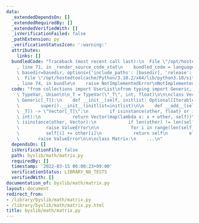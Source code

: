 ```yaml
---
data:
  _extendedDependsOn: []
  _extendedRequiredBy: []
  _extendedVerifiedWith: []
  _isVerificationFailed: false
  _pathExtension: py
  _verificationStatusIcon: ':warning:'
  attributes:
    links: []
  bundledCode: "Traceback (most recent call last):\n  File \"/opt/hostedtoolcache/Python/3.10.2/x64/lib/python3.10/site-packages/onlinejudge_verify/documentation/build.py\"\
    , line 71, in _render_source_code_stat\n    bundled_code = language.bundle(stat.path,\
    \ basedir=basedir, options={'include_paths': [basedir], 'release': True}).decode()\n\
    \  File \"/opt/hostedtoolcache/Python/3.10.2/x64/lib/python3.10/site-packages/onlinejudge_verify/languages/python.py\"\
    , line 74, in bundle\n    raise NotImplementedError\nNotImplementedError\n"
  code: "from collections import UserList\nfrom typing import Generic, Iterable, Optional,\
    \ TypeVar, Union\n\n_T = TypeVar(\"_T\", int, float)\n\n\nclass Vector(UserList,\
    \ Generic[_T]):\n    def __init__(self, initlist: Optional[Iterable[_T]]) -> None:\n\
    \        super().__init__(initlist=initlist)\n\n    def __add__(self, other: Union[Iterable[_T],\
    \ _T]) -> \"Vector[_T]\":\n        if isinstance(other, float) or isinstance(other,\
    \ int):\n            return Vector(map(lambda x: x + other, self))\n        elif\
    \ isinstance(other, Vector):\n            if len(other) != len(self):\n      \
    \          raise ValueError\n\n            for i in range(len(self)):\n      \
    \          self[i] += other[i]\n            return self\n        else:\n     \
    \       raise ValueError\n\n\nclass Matrix:\n    ...\n"
  dependsOn: []
  isVerificationFile: false
  path: byslib/math/matrix.py
  requiredBy: []
  timestamp: '2022-03-15 06:00:23+09:00'
  verificationStatus: LIBRARY_NO_TESTS
  verifiedWith: []
documentation_of: byslib/math/matrix.py
layout: document
redirect_from:
- /library/byslib/math/matrix.py
- /library/byslib/math/matrix.py.html
title: byslib/math/matrix.py
---
```

